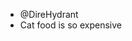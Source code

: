 - @DireHydrant
- Cat food is so expensive

<!---
DireHydrant/DireHydrant is a ✨ special ✨ repository because its `README.md` (this file) appears on your GitHub profile.
You can click the Preview link to take a look at your changes.
--->
